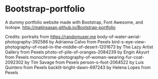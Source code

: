 # Bootstrap-portfolio
A dummy portfolio website made with Bootstrap, Font Awesome, and Isotope.
http://matinsasan.github.io/Bootstrap-portfolio


Credits:
portraits from https://randomuser.me
body-of-water-aerial-photography-392586 by Adrianna Calvo from Pexels
bird-s-eye-view-photography-of-road-in-the-middle-of-desert-1201673 by The Lazy Artist Gallery from Pexels
photo-of-pile-of-oranges-2084239 by Engin Akyurt from Pexels
monochrome-photography-of-woman-wearing-fur-coat-2092302 by Tim Savage from Pexels
person-s-foot-2064522 by Luis Quintero from Pexels
backlit-bright-dawn-697243 by Helena Lopes from Pexels
